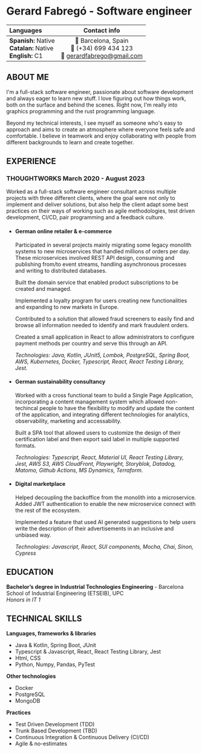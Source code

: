 # Gerard Fabregó - Software engineer

|Languages|Contact info|
| :- | :-: |
| **Spanish:** Native<br>**Catalan:** Native<br>**English:** C1  | :round_pushpin: Barcelona, Spain<br> :iphone: (+34) 699 434 123<br> :email: gerardfabrego@gmail.com  |


## ABOUT ME

I'm a full-stack software engineer, passionate about software development and always eager to learn new stuff. I love figuring out how things work, both on the surface and behind the scenes. Right now, I'm really into graphics programming and the rust programming language.

Beyond my technical interests, I see myself as someone who's easy to approach and aims to create an  atmosphere where everyone feels safe and comfortable. I believe in teamwork and enjoy collaborating with people from different backgrounds to learn and create together.

## EXPERIENCE

### THOUGHTWORKS March 2020 - August 2023

Worked as a full-stack software engineer consultant across multiple projects with three different clients, where the goal were not only to implement and deliver solutions, but also help the client adapt some best practices on their ways of working such as agile methodologies, test driven development, CI/CD, pair programming and a feedback culture.

- #### German  online retailer & e-commerce 

    Participated in several projects mainly migrating some legacy monolith systems to new microservices that handled millions of orders per day. These microservices involved REST API design, consuming and publishing from/to event streams, handling asynchronous processes and writing to distributed databases.

    Built the domain service that enabled product subscriptions to be created and managed.

    Implemented a loyalty program for users creating new functionalities and expanding to new markets in Europe. 


    Contributed to a solution that allowed fraud screeners to easily find and browse all information needed to identify and mark fraudulent orders.

    Created a small application in React to allow administrators to configure payment methods per country and serve this through an API.

    *Technologies: Java, Kotlin, JUnit5, Lombok, PostgreSQL, Spring Boot, AWS, Kubernetes, Docker, Typescript, React, React Testing Library, Jest.*

- #### German sustainability consultancy 

    Worked with a cross functional team to build a Single Page Application, incorporating a content management system which allowed non-techincal people to have the flexibility to modify and update the content of the application, and integrating different technologies for analytics, observability, marketing and accessability.

    Built a SPA tool that allowed users to customize the design of their certification label and then export said label in multiple supported formats. 

    *Technologies: Typescript, React, Material UI, React Testing Library, Jest, AWS S3, AWS CloudFront, Playwright, Storyblok, Datadog, Matomo, Github Actions, MS Dynamics, Terraform.*

- #### Digital marketplace

    Helped decoupling the backoffice from the monolith into a microservice. Added JWT authentication to enable the new microservice connect with the rest of the ecosystem. 

    Implemented a feature that used AI generated suggestions to help users write the description of their advertisements in an inclusive and unbiased way. 

    *Technologies: Javascript, React, SUI components, Mocha, Chai, Sinon, Cypress*

## EDUCATION

**Bachelor’s degree in Industrial Technologies Engineering** - Barcelona School of Industrial Engineering (ETSEIB), UPC<br>
*Honors in IT 1*

## TECHNICAL SKILLS

**Languages, frameworks & libraries**
- Java & Kotlin, Spring Boot, JUnit
- Typescript & Javascript, React, React Testing Library, Jest
- Html, CSS
- Python, Numpy, Pandas, PyTest

**Other technologies**
- Docker
- PostgreSQL
- MongoDB

**Practices**
- Test Driven Development (TDD)
- Trunk Based Development (TBD)
- Continuous Integration & Continuous Delivery (CI/CD)
- Agile & no-estimates  